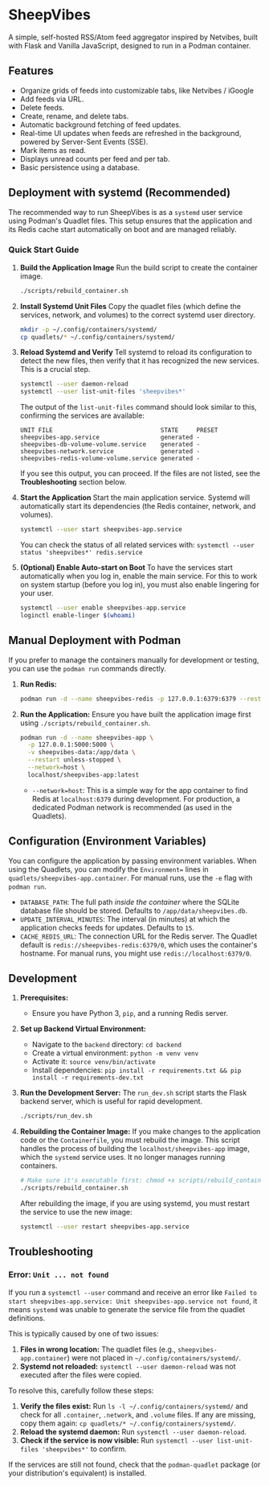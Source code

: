 # SheepVibes

A simple, self-hosted RSS/Atom feed aggregator inspired by Netvibes, built with Flask and Vanilla JavaScript, designed to run in a Podman container.

## Features

*   Organize grids of feeds into customizable tabs, like Netvibes / iGoogle
*   Add feeds via URL.
*   Delete feeds.
*   Create, rename, and delete tabs.
*   Automatic background fetching of feed updates.
*   Real-time UI updates when feeds are refreshed in the background, powered by Server-Sent Events (SSE).
*   Mark items as read.
*   Displays unread counts per feed and per tab.
*   Basic persistence using a database.

## Deployment with systemd (Recommended)

The recommended way to run SheepVibes is as a `systemd` user service using Podman's Quadlet files. This setup ensures that the application and its Redis cache start automatically on boot and are managed reliably.

### Quick Start Guide

1.  **Build the Application Image**
    Run the build script to create the container image.
    ```bash
    ./scripts/rebuild_container.sh
    ```

2.  **Install Systemd Unit Files**
    Copy the quadlet files (which define the services, network, and volumes) to the correct systemd user directory.
    ```bash
    mkdir -p ~/.config/containers/systemd/
    cp quadlets/* ~/.config/containers/systemd/
    ```

3.  **Reload Systemd and Verify**
    Tell systemd to reload its configuration to detect the new files, then verify that it has recognized the new services. This is a crucial step.
    ```bash
    systemctl --user daemon-reload
    systemctl --user list-unit-files 'sheepvibes*'
    ```
    The output of the `list-unit-files` command should look similar to this, confirming the services are available:
    ```
    UNIT FILE                              STATE     PRESET
    sheepvibes-app.service                 generated -
    sheepvibes-db-volume-volume.service    generated -
    sheepvibes-network.service             generated -
    sheepvibes-redis-volume-volume.service generated -
    ```
    If you see this output, you can proceed. If the files are not listed, see the **Troubleshooting** section below.

4.  **Start the Application**
    Start the main application service. Systemd will automatically start its dependencies (the Redis container, network, and volumes).
    ```bash
    systemctl --user start sheepvibes-app.service
    ```
    You can check the status of all related services with: `systemctl --user status 'sheepvibes*' redis.service`

5.  **(Optional) Enable Auto-start on Boot**
    To have the services start automatically when you log in, enable the main service. For this to work on system startup (before you log in), you must also enable lingering for your user.
    ```bash
    systemctl --user enable sheepvibes-app.service
    loginctl enable-linger $(whoami)
    ```

## Manual Deployment with Podman

If you prefer to manage the containers manually for development or testing, you can use the `podman run` commands directly.

1.  **Run Redis:**
    ```bash
    podman run -d --name sheepvibes-redis -p 127.0.0.1:6379:6379 --restart unless-stopped redis:alpine
    ```

2.  **Run the Application:**
    Ensure you have built the application image first using `./scripts/rebuild_container.sh`.
    ```bash
    podman run -d --name sheepvibes-app \
      -p 127.0.0.1:5000:5000 \
      -v sheepvibes-data:/app/data \
      --restart unless-stopped \
      --network=host \
      localhost/sheepvibes-app:latest
    ```
    *   `--network=host`: This is a simple way for the app container to find Redis at `localhost:6379` during development. For production, a dedicated Podman network is recommended (as used in the Quadlets).

## Configuration (Environment Variables)

You can configure the application by passing environment variables. When using the Quadlets, you can modify the `Environment=` lines in `quadlets/sheepvibes-app.container`. For manual runs, use the `-e` flag with `podman run`.

*   `DATABASE_PATH`: The full path *inside the container* where the SQLite database file should be stored. Defaults to `/app/data/sheepvibes.db`.
*   `UPDATE_INTERVAL_MINUTES`: The interval (in minutes) at which the application checks feeds for updates. Defaults to `15`.
*   `CACHE_REDIS_URL`: The connection URL for the Redis server. The Quadlet default is `redis://sheepvibes-redis:6379/0`, which uses the container's hostname. For manual runs, you might use `redis://localhost:6379/0`.

## Development

1.  **Prerequisites:**
    *   Ensure you have Python 3, `pip`, and a running Redis server.

2.  **Set up Backend Virtual Environment:**
    *   Navigate to the `backend` directory: `cd backend`
    *   Create a virtual environment: `python -m venv venv`
    *   Activate it: `source venv/bin/activate`
    *   Install dependencies: `pip install -r requirements.txt && pip install -r requirements-dev.txt`

3.  **Run the Development Server:**
    The `run_dev.sh` script starts the Flask backend server, which is useful for rapid development.
    ```bash
    ./scripts/run_dev.sh
    ```

4.  **Rebuilding the Container Image:**
    If you make changes to the application code or the `Containerfile`, you must rebuild the image. This script handles the process of building the `localhost/sheepvibes-app` image, which the `systemd` service uses. It no longer manages running containers.
    ```bash
    # Make sure it's executable first: chmod +x scripts/rebuild_container.sh
    ./scripts/rebuild_container.sh
    ```
    After rebuilding the image, if you are using systemd, you must restart the service to use the new image:
    ```bash
    systemctl --user restart sheepvibes-app.service
    ```

## Troubleshooting

### Error: `Unit ... not found`

If you run a `systemctl --user` command and receive an error like `Failed to start sheepvibes-app.service: Unit sheepvibes-app.service not found`, it means `systemd` was unable to generate the service file from the quadlet definitions.

This is typically caused by one of two issues:
1.  **Files in wrong location:** The quadlet files (e.g., `sheepvibes-app.container`) were not placed in `~/.config/containers/systemd/`.
2.  **Systemd not reloaded:** `systemctl --user daemon-reload` was not executed after the files were copied.

To resolve this, carefully follow these steps:
1.  **Verify the files exist:** Run `ls -l ~/.config/containers/systemd/` and check for all `.container`, `.network`, and `.volume` files. If any are missing, copy them again: `cp quadlets/* ~/.config/containers/systemd/`.
2.  **Reload the systemd daemon:** Run `systemctl --user daemon-reload`.
3.  **Check if the service is now visible:** Run `systemctl --user list-unit-files 'sheepvibes*'` to confirm.

If the services are still not found, check that the `podman-quadlet` package (or your distribution's equivalent) is installed.
